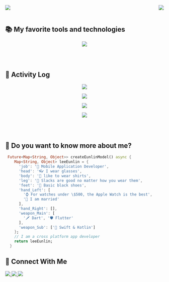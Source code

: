 <p>
    <img src="https://readme-typing-svg.demolab.com?font=Fira+Code&weight=900&duration=2000&pause=800&vCenter=true&width=600&height=30&lines=Hi+there+%F0%9F%91%8B+I+am+Eunlin;I+am+a+Flutter+App+developer;cheak+my+Repository!;I+don't+have+a+social+media+account" align="left">
    <img src="https://komarev.com/ghpvc/?username=leeeunlin&label=Profile%20views&color=0e75b6&style=flat" align="right">
</p>
</br>
</br>

## 📚 My favorite tools and technologies
<p align="center">
    <img src="https://skillicons.dev/icons?i=dart,flutter,swift,kotlin,go,nodejs,azure,gcp,firebase,sqlite,mysql,apple,linux,kali,figma,vscode,obsidian,discord,docker,github">
</p>
</br>
</br>

## 📝 Activity Log
<p align="center">
    <img src="https://bad-apple-github-readme.vercel.app/api?username=leeeunlin&show_icons=true&count_private=true&include_all_commits=true&theme=blue-green">
</p>
<p align="center">
    <img src="https://streak-stats.demolab.com/?user=leeeunlin&count_private=true&theme=blue-green">
</p>
<p align="center">
    <img src="https://github-readme-mwendwa.vercel.app/api/top-langs/?username=leeeunlin&layout=compact&count_private=true&theme=blue-green">
</p>
<p align="center">
    <img src="https://github-profile-trophy.vercel.app/?username=leeeunlin&no-frame=true&column=4&theme=darkhub">
</p>
</br>
</br>

## 📜 Do you want to know more about me?
```Dart
 Future<Map<String, Object>> createEunlinModel() async {
    Map<String, Object> leeEunlin = {
      'job': '💼 Mobile Application Developer',
      'head': '👓 I wear glasses',
      'body': '👔 like to wear shirts',
      'leg': '👖 Slacks are good no matter how you wear them',
      'feet': '👞 Basic black shoes',
      'hand_Left': [
        '⌚️ For watches under \$500, the Apple Watch is the best',
        '💍 I am married'
      ],
      'hand_Right': [],
      'weapon_Main': [
        '🗡️ Dart', '🛡️ Flutter'
      ],
      'weapon_Sub': ['🏹 Swift & Kotlin']
    };
    // I am a cross platform app developer
    return leeEunlin;
  }
```

## 📨 Connect With Me
<a href="https://github.com/leeeunlin" target="_blank">
  <img src="https://img.shields.io/badge/GitHub-181717?style=for-the-badge&logo=GitHub&logoColor=white"/>
</a>
<a href="mailto:leeeunlin@icloud.com" target="_blank">
  <img src="https://img.shields.io/badge/Mail-3693F3?style=for-the-badge&logo=Icloud&logoColor=white"/>
</a>
<a href="https://discord.gg/efgAnqzwCH" target="_blank">
  <img src="https://img.shields.io/badge/Discord-5865F2?style=for-the-badge&logo=Discord&logoColor=white"/>
</a>

